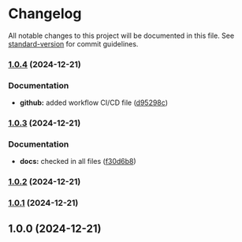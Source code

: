 # Changelog

All notable changes to this project will be documented in this file. See [standard-version](https://github.com/conventional-changelog/standard-version) for commit guidelines.

### [1.0.4](https://github.com/agent87/agent87.github.io/compare/v1.0.3...v1.0.4) (2024-12-21)


### Documentation

* **github:** added workflow CI/CD file ([d95298c](https://github.com/agent87/agent87.github.io/commit/d95298cf5a6a119745cefffc5f223282610f8bdf))

### [1.0.3](https://github.com/agent87/agent87.github.io/compare/v1.0.2...v1.0.3) (2024-12-21)


### Documentation

* **docs:** checked in all files ([f30d6b8](https://github.com/agent87/agent87.github.io/commit/f30d6b8568b64b8804aa1a9285fbc249f742f07a))

### [1.0.2](https://github.com/agent87/agent87.github.io/compare/v1.0.1...v1.0.2) (2024-12-21)

### [1.0.1](https://github.com/agent87/agent87.github.io/compare/v1.0.0...v1.0.1) (2024-12-21)

## 1.0.0 (2024-12-21)
